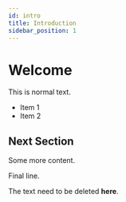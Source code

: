 ```yaml
---
id: intro
title: Introduction
sidebar_position: 1
---
```


# Welcome

<!-- ### Key activities -->

This is normal text.

- Item 1
- Item 2

## Next Section

Some more content.

<!-- hidden debug comment -->

Final line.

The text need to be deleted **here**.
